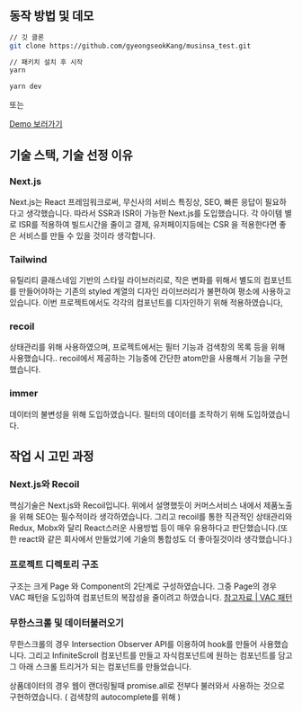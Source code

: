 ## 동작 방법 및 데모
```sh
// 깃 클론
git clone https://github.com/gyeongseokKang/musinsa_test.git

// 패키치 설치 후 시작
yarn

yarn dev
```

또는

[Demo 보러가기](https://musinsa-test.vercel.app/)

## 기술 스택, 기술 선정 이유

### Next.js

Next.js는 React 프레임워크로써, 무신사의 서비스 특징상, SEO, 빠른 응답이 필요하다고 생각했습니다. 따라서 SSR과 ISR이 가능한 Next.js를 도입했습니다.
각 아이템 별로 ISR를 적용하여 빌드시간을 줄이고 결제, 유저페이지등에는 CSR 을 적용한다면 좋은 서비스를 만들 수 있을 것이라 생각합니다.


### Tailwind

유틸리티 클래스네임 기반의 스타일 라이브러리로, 작은 변화를 위해서 별도의 컴포넌트를 만들어야하는 기존의 styled 계열의 디자인 라이브러리가 불편하여 평소에 사용하고 있습니다.
이번 프로젝트에서도 각각의 컴포넌트를 디자인하기 위해 적용하였습니다,

### recoil

상태관리를 위해 사용하였으며, 프로젝트에서는 필터 기능과 검색창의 목록 등을 위해 사용했습니다.. recoil에서 제공하는 기능중에 간단한 atom만을 사용해서 기능을 구현했습니다.


### immer

데이터의 불변성을 위해 도입하였습니다. 필터의 데이터를 조작하기 위해 도입하였습니다.

## 작업 시 고민 과정
### Next.js와 Recoil
핵심기술은 Next.js와 Recoil입니다. 위에서 설명했듯이 커머스서비스 내에서 제품노출을 위해 SEO는 필수적이라 생각하였습니다. 
그리고 recoil를 통한 직관적인 상태관리와 Redux, Mobx와 달리 React스러운 사용방법 등이 매우 유용하다고 판단했습니다.(또한 react와 같은 회사에서 만들었기에 기술의 통합성도 더 좋아질것이라 생각했습니다.)

### 프로젝트 디렉토리 구조
구조는 크게 Page 와 Component의 2단계로 구성하였습니다. 그중 Page의 경우 VAC 패턴을 도입하여 컴포넌트의 복잡성을 줄이려고 하였습니다.
[참고자료 | VAC 패턴](https://all-dev-kang.tistory.com/entry/%EB%A6%AC%EC%95%A1%ED%8A%B8-VAC-%ED%8C%A8%ED%84%B4-%EC%A0%81%EC%9A%A9-%ED%9B%84%EA%B8%B0-%EB%B0%8F-%EC%9E%A5%EB%8B%A8%EC%A0%90)

### 무한스크롤 및 데이터불러오기
무한스크롤의 경우 Intersection Observer API를 이용하여 hook를 만들어 사용했습니다.
그리고 InfiniteScroll 컴포넌트를 만들고 자식컴포넌트에 원하는 컴포넌트를 담고 그 아래 스크롤 트리거가 되는 컴포넌트를 만들었습니다.

상품데이터의 경우 웹이 랜더링될때 promise.all로 전부다 불러와서 사용하는 것으로 구현하였습니다. ( 검색창의 autocomplete를 위해 )



